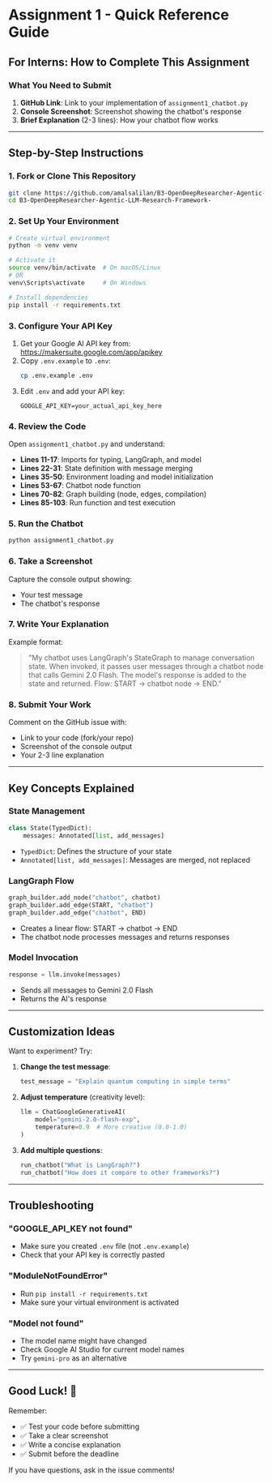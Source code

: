 # Assignment 1 - Quick Reference Guide

## For Interns: How to Complete This Assignment

### What You Need to Submit

1. **GitHub Link**: Link to your implementation of `assignment1_chatbot.py`
2. **Console Screenshot**: Screenshot showing the chatbot's response
3. **Brief Explanation** (2-3 lines): How your chatbot flow works

---

## Step-by-Step Instructions

### 1. Fork or Clone This Repository

```bash
git clone https://github.com/amalsalilan/B3-OpenDeepResearcher-Agentic-LLM-Research-Framework-.git
cd B3-OpenDeepResearcher-Agentic-LLM-Research-Framework-
```

### 2. Set Up Your Environment

```bash
# Create virtual environment
python -m venv venv

# Activate it
source venv/bin/activate  # On macOS/Linux
# OR
venv\Scripts\activate     # On Windows

# Install dependencies
pip install -r requirements.txt
```

### 3. Configure Your API Key

1. Get your Google AI API key from: https://makersuite.google.com/app/apikey
2. Copy `.env.example` to `.env`:
   ```bash
   cp .env.example .env
   ```
3. Edit `.env` and add your API key:
   ```
   GOOGLE_API_KEY=your_actual_api_key_here
   ```

### 4. Review the Code

Open `assignment1_chatbot.py` and understand:

- **Lines 11-17**: Imports for typing, LangGraph, and model
- **Lines 22-31**: State definition with message merging
- **Lines 35-50**: Environment loading and model initialization
- **Lines 53-67**: Chatbot node function
- **Lines 70-82**: Graph building (node, edges, compilation)
- **Lines 85-103**: Run function and test execution

### 5. Run the Chatbot

```bash
python assignment1_chatbot.py
```

### 6. Take a Screenshot

Capture the console output showing:
- Your test message
- The chatbot's response

### 7. Write Your Explanation

Example format:

> "My chatbot uses LangGraph's StateGraph to manage conversation state. When invoked, it passes user messages through a chatbot node that calls Gemini 2.0 Flash. The model's response is added to the state and returned. Flow: START → chatbot node → END."

### 8. Submit Your Work

Comment on the GitHub issue with:
- Link to your code (fork/your repo)
- Screenshot of the console output
- Your 2-3 line explanation

---

## Key Concepts Explained

### State Management
```python
class State(TypedDict):
    messages: Annotated[list, add_messages]
```
- `TypedDict`: Defines the structure of your state
- `Annotated[list, add_messages]`: Messages are merged, not replaced

### LangGraph Flow
```python
graph_builder.add_node("chatbot", chatbot)
graph_builder.add_edge(START, "chatbot")
graph_builder.add_edge("chatbot", END)
```
- Creates a linear flow: START → chatbot → END
- The chatbot node processes messages and returns responses

### Model Invocation
```python
response = llm.invoke(messages)
```
- Sends all messages to Gemini 2.0 Flash
- Returns the AI's response

---

## Customization Ideas

Want to experiment? Try:

1. **Change the test message**:
   ```python
   test_message = "Explain quantum computing in simple terms"
   ```

2. **Adjust temperature** (creativity level):
   ```python
   llm = ChatGoogleGenerativeAI(
       model="gemini-2.0-flash-exp",
       temperature=0.9  # More creative (0.0-1.0)
   )
   ```

3. **Add multiple questions**:
   ```python
   run_chatbot("What is LangGraph?")
   run_chatbot("How does it compare to other frameworks?")
   ```

---

## Troubleshooting

### "GOOGLE_API_KEY not found"
- Make sure you created `.env` file (not `.env.example`)
- Check that your API key is correctly pasted

### "ModuleNotFoundError"
- Run `pip install -r requirements.txt`
- Make sure your virtual environment is activated

### "Model not found"
- The model name might have changed
- Check Google AI Studio for current model names
- Try `gemini-pro` as an alternative

---

## Good Luck! 🚀

Remember:
- ✅ Test your code before submitting
- ✅ Take a clear screenshot
- ✅ Write a concise explanation
- ✅ Submit before the deadline

If you have questions, ask in the issue comments!
